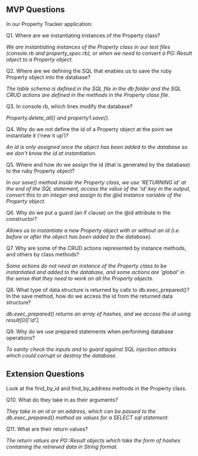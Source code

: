 <h2>MVP Questions</h2>
In our Property Tracker application:

Q1. Where are we instantiating instances of the Property class?

<em>We are instantiating instances of the Property class in our test files (console.rb and property_spec.rb), or when we need to convert a PG::Result object to a Property object.</em>

Q2. Where are we defining the SQL that enables us to save the ruby Property object into the database?

<em>The table schema is defined in the SQL file in the db folder and the SQL CRUD actions are defined in the methods in the Property class file.</em>

Q3. In console.rb, which lines modify the database?

<em>Property.delete_all() and property1.save().</em>

Q4. Why do we not define the id of a Property object at the point we instantiate it (‘new it up’)?

<em>An id is only assigned once the object has been added to the database so we don't know the id at instantiation.</em>

Q5. Where and how do we assign the id (that is generated by the database) to the ruby Property object?

<em>In our save() method inside the Property class, we use 'RETURNING id' at the end of the SQL statement, access the value of the 'id' key in the output, convert this to an integer and assign to the @id instance variable of the Property object.</em>

Q6. Why do we put a guard (an if clause) on the @id attribute in the constructor?

<em>Allows us to instantiate a new Property object with or without an id (i.e. before or after the object has been added to the database).</em>

Q7. Why are some of the CRUD actions represented by instance methods, and others by class methods?

<em>Some actions do not need an instance of the Property class to be instantiated and added to the database, and some actions are 'global' in the sense that they need to work on all the Property objects.</em>

Q8. What type of data structure is returned by calls to db.exec_prepared()? In the save method, how do we access the id from the returned data structure?

<em>db.exec_prepared() returns an array of hashes, and we access the id using result[0]['id'].</em>

Q9. Why do we use prepared statements when performing database operations?

<em>To sanity check the inputs and to guard against SQL injection attacks which could corrupt or destroy the database.</em>

<h2>Extension Questions</h2>
Look at the find_by_id and find_by_address methods in the Property class.

Q10. What do they take in as their arguments?

<em>They take in an id or an address, which can be passed to the db.exec_prepared() method as values for a SELECT sql statement.</em>

Q11. What are their return values?

<em>The return values are PG::Result objects which take the form of hashes containing the retrieved data in String format.</em>
